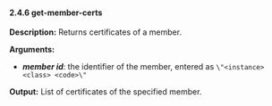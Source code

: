 #### 2.4.6 get-member-certs

**Description:** Returns certificates of a member.

**Arguments:**
* ***member id***: the identifier of the member, entered as `\"<instance> <class> <code>\"`

**Output:** List of certificates of the specified member.